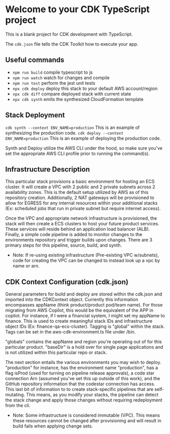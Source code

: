 # Welcome to your CDK TypeScript project

This is a blank project for CDK development with TypeScript.

The `cdk.json` file tells the CDK Toolkit how to execute your app.

## Useful commands

* `npm run build`   compile typescript to js
* `npm run watch`   watch for changes and compile
* `npm run test`    perform the jest unit tests
* `npx cdk deploy`  deploy this stack to your default AWS account/region
* `npx cdk diff`    compare deployed stack with current state
* `npx cdk synth`   emits the synthesized CloudFormation template

## Stack Deployment

`cdk synth --context ENV_NAME=production`   This is an example of synthesizing the production code.
`cdk deploy --context ENV_NAME=production`  This is an example of deploying the production code.

Synth and Deploy utilize the AWS CLI under the hood, so make sure you've set the appropriate AWS CLI profile prior to running the command(s).

## Infrastructure Description

This particular stack provisions a basic environment for hosting an ECS cluster. It will create a VPC with 2 public and 2 private subnets across 2 availability zones. This is the default setup utilized by AWS as of this repository creation. Additionally, 2 NAT gateways will be provisioned to allow for EGRESS for any internal resources within your additional stacks (Ex: scheduled jobs that run in private subnet but require internet access).

Once the VPC and appropriate network infrastructure is provisioned, the stack will then create a ECS clusters to host your future product services. These services will reside behind an application load balancer (ALB). Finally, a simple code pipeline is added to monitor changes to the environments repository and trigger builds upon changes. There are 3 primary steps for this pipeline, source, build, and synth.

* Note: If re-using existing infrastructure (Pre-existing VPC w/subnets), code for creating the VPC can be changed to instead look up a vpc by name or arn.

## CDK Context Configuration (cdk.json)

General parameters for build and deploy are stored within the cdk.json and imported into the CDKContext object. Currently this information encompasses appName (think product/product pod/team name). For those migrating from AWS Copilot, this would be the equivalent of the APP in copilot. For instance, if I were a financial system, I might set my appName to finance. This is used to create meaningful stack IDs and infrastructure object IDs (Ex: finance-qa-ecs-cluster). Tagging is "global" within the stack. Tags can be set in the aws-cdk-environment.ts file under /bin.

"globals" contains the appName and region you're operating out of for this particular product. "baseDir" is a hold over for single page applications and is not utilized within this particular repo or stack.

The next section entails the various environments you may wish to deploy. "production" for instance, has the environment name "production", has a flag isProd (used for turning on pipeline release approvals), a code star connection Arn (assumed you've set this up outside of this work), and the GitHub repository information that the codestar connection has access. This last bit of information to to create stack-specific pipelines that are self-mutating. This means, as you modify your stacks, the pipeline can detect the stack change and apply those changes without requiring redeployment from the cli.

* Note: Some infrastructure is considered immutable (VPC). This means these resources cannot be changed after provisioning and will result in build fails when applying change sets. 